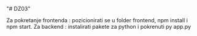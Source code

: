 "# DZ03"

Za pokretanje frontenda : pozicionirati se u folder frontend, npm install i npm start.
Za backend : instalirati pakete za python i pokrenuti py app.py
